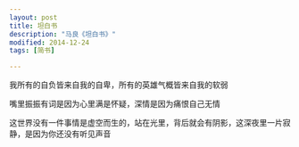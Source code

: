 ```yaml
---
layout: post
title: 坦白书
description: "马良《坦白书》"
modified: 2014-12-24
tags: [简书]

---
```


我所有的自负皆来自我的自卑，所有的英雄气概皆来自我的软弱

嘴里振振有词是因为心里满是怀疑，深情是因为痛恨自己无情

这世界没有一件事情是虚空而生的，站在光里，背后就会有阴影，这深夜里一片寂静，是因为你还没有听见声音